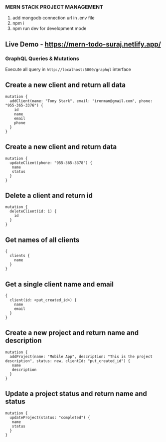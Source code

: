 ### MERN STACK PROJECT MANAGEMENT

1. add mongodb connection url in .env file
2. npm i
3. npm run dev for development mode

## Live Demo - https://mern-todo-suraj.netlify.app/

### GraphQL Queries & Mutations

Execute all query in `http://localhost:5000/graphql` interface

## Create a new client and return all data
```
mutation {
  addClient(name: "Tony Stark", email: "ironman@gmail.com", phone: "955-365-3376") {
    id
    name
    email
    phone
  }
}
```

## Create a new client and return data
```
mutation {
  updateClient(phone: "955-365-3378") {
   name
   status
  }
}
```

## Delete a client and return id
```
mutation {
  deleteClient(id: 1) {
    id
  }
}
```

## Get names of all clients
```
{
  clients {
    name
  }
}
```

## Get a single client name and email
```
{
  client(id: <put_created_id>) {
    name
    email
  }
}
```

## Create a new project and return name and description
```
mutation {
  addProject(name: "Mobile App", description: "This is the project description", status: new, clientId: "put_created_id") {
   name
   description
  }
}
```

## Update a project status and return name and status
```
mutation {
  updateProject(status: "completed") {
   name
   status
  }
}
```


